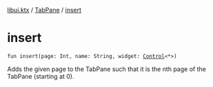 [libui.ktx](../README.md) / [TabPane](README.md) / [insert](insert.md)

# insert

`fun insert(page: Int, name: String, widget: `[`Control`](../-control/README.md)`<*>)`

Adds the given page to the TabPane such that it is the nth page of the TabPane (starting at 0).

